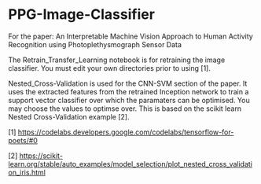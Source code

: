 # PPG-Image-Classifier
For the paper: An Interpretable Machine Vision Approach to Human Activity Recognition using Photoplethysmograph Sensor Data

The Retrain_Transfer_Learning notebook is for retraining the image classifier. You must edit your own directories prior to using [1]. 

Nested_Cross-Validation is used for the CNN-SVM section of the paper. It uses the extracted features from the retrained Inception network to train a support vector classifier over which the paramaters can be optimised. You may choose the values to optimse over. This is based on the scikit learn Nested Cross-Validation example [2]. 


[1] https://codelabs.developers.google.com/codelabs/tensorflow-for-poets/#0

[2] https://scikit-learn.org/stable/auto_examples/model_selection/plot_nested_cross_validation_iris.html
